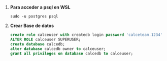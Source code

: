 1. **Para acceder a psql en WSL**
    ```
    sudo -u postgres psql
    ```

2. **Crear Base de datos**
    ```SQL
    create role calceuser with createdb login password 'calceteam.1234';
    ALTER ROLE calceuser SUPERUSER;
    create database calcedb;
    alter database calcedb owner to calceuser;
    grant all privileges on database calcedb to calceuser;
    ```